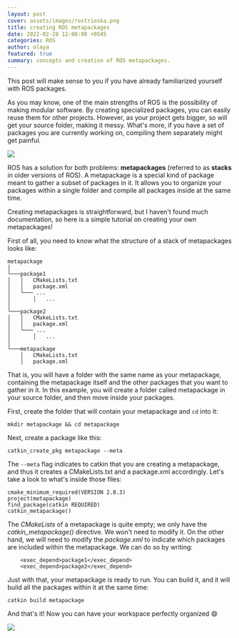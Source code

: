```yaml
---
layout: post
cover: assets/images/rostrioska.png
title: creating ROS metapackages
date: 2022-02-28 12:00:00 +0545
categories: ROS
author: olaya
featured: true
summary: concepts and creation of ROS metapackages.
---
```



This post will make sense to you if you have already familiarized yourself with ROS packages.

As you may know, one of the main strengths of ROS is the possibility of making modular software. By creating specialized packages, you can easily reuse them for other projects. However, as your project gets bigger, so will get your source folder, making it messy.
What's more, if you have a set of packages you are currently working on, compiling them separately might get painful.

![](https://media.giphy.com/media/uWzDsAsRm2X9qULHLs/giphy.gif)

ROS has a solution for both problems: **metapackages** (referred to as **stacks** in older versions of ROS).
A metapackage is a special kind of package meant to gather a subset of packages in it. It allows you to organize your packages within a single folder and compile all packages inside at the same time.

Creating metapackages is straightforward, but I haven't found much documentation, so here is a simple tutorial on creating your own metapackages!

First of all, you need to know what the structure of a stack of metapackages looks like:

```
metapackage
│
└───package1
│   │   CMakeLists.txt
│   │   package.xml
│   └─── ...
│       │   ...
│   
└───package2
│   │   CMakeLists.txt
│   │   package.xml
│   └─── ...
│       │   ...
│ 
└───metapackage
    │   CMakeLists.txt
    │   package.xml
```

That is, you will have a folder with the same name as your metapackage, containing the metapackage itself and the other packages that you want to gather in it.
In this example, you will create a folder called metapackage in your source folder, and then move inside your packages.

First, create the folder that will contain your metapackage and `cd` into it:
```
mkdir metapackage && cd metapackage
```
Next, create a package like this:
```
catkin_create_pkg metapackage --meta
```
The `--meta` flag indicates to catkin that you are creating a metapackage, and thus it creates a CMakeLists.txt and a package.xml accordingly.
Let's take a look to what's inside those files:
```
cmake_minimum_required(VERSION 2.8.3)
project(metapackage)
find_package(catkin REQUIRED)
catkin_metapackage()
```
The *CMakeLists* of a metapackage is quite empty; we only have the *catkin_metapackage()* directive. We won't need to modify it.
On the other hand, we will need to modify the *package.xml* to indicate which packages are included within the metapackage. We can do so by writing:
```
    <exec_depend>package1</exec_depend>
    <exec_depend>package2</exec_depend>
```
Just with that, your metapackage is ready to run. You can build it, and it will build all the packages within it at the same time:
```
catkin build metapackage
```
And that's it! Now you can have your workspace perfectly organized :smile:

![](https://media.giphy.com/media/mBCTckh8N3YKfrNDqm/giphy.gif)


